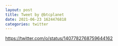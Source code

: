 ```yaml
--- 
layout: post 
title: Tweet by @btcplanet 
date: 2021-06-23 1624476818 
categories: twitter 
--- 
```

https://twitter.com/o/status/1407782768759644162